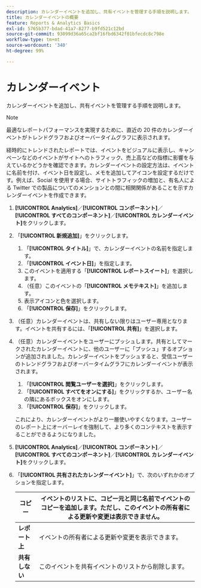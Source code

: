 ```yaml
---
description: カレンダーイベントを追加し、共有イベントを管理する手順を説明します。
title: カレンダーイベントの概要
feature: Reports & Analytics Basics
exl-id: 5765b377-bdad-41a7-8277-b9fd521c12bd
source-git-commit: 93099d36a65ca2bf16fbd6342f01bfecdc8c798e
workflow-type: tm+mt
source-wordcount: '340'
ht-degree: 99%

---
```



# カレンダーイベント

カレンダーイベントを追加し、共有イベントを管理する手順を説明します。

>[!NOTE]
>
>最適なレポートパフォーマンスを実現するために、直近の 20 件のカレンダーイベントがトレンドグラフおよびオーバータイムグラフに表示されます。

経時的にトレンドされたレポートでは、イベントをビジュアルに表示し、キャンペーンなどのイベントがサイトへのトラフィック、売上高などの指標に影響を与えているかどうかを確認できます。カレンダーイベントの設定方法は、イベントに名前を付け、イベント日を設定し、メモを追加してアイコンを設定するだけです。例えば、Social を使用する場合、サイトトラフィックの増加と、有名人による Twitter での製品についてのメンションとの間に相関関係があることを示すカレンダーイベントを作成できます。

1. **[!UICONTROL Analytics]**／**[!UICONTROL コンポーネント]**／**[!UICONTROL すべてのコンポーネント]**／**[!UICONTROL カレンダーイベント]**&#x200B;をクリックします。
1. 「**[!UICONTROL 新規追加]**」をクリックします。
   1. 「**[!UICONTROL タイトル]**」で、カレンダーイベントの名前を指定します。
   1. 「**[!UICONTROL イベント日]**」を指定します。
   1. このイベントを適用する「**[!UICONTROL レポートスイート]**」を選択します。
   1. （任意）このイベントの「**[!UICONTROL メモテキスト]**」を追加します。
   1. 表示アイコンと色を選択します。
   1. 「**[!UICONTROL 保存]**」をクリックします。
1. （任意）カレンダーイベントは、共有しない限りはユーザー専用となります。イベントを共有するには、「**[!UICONTROL 共有]**」を選択します。
1. （任意）カレンダーイベントをユーザーにプッシュします。共有としてマークされたカレンダーイベントに、他のユーザーに「プッシュ」するオプションが追加されました。カレンダーイベントをプッシュすると、受信ユーザーのトレンドグラフおよびオーバータイムグラフにカレンダーイベントが表示されます。
   1. 「**[!UICONTROL 閲覧ユーザーを選択]**」をクリックします。
   1. 「**[!UICONTROL すべてをオンにする]**」をクリックするか、ユーザー名の隣にあるボックスをオンにします。
   1. 「**[!UICONTROL 保存]**」をクリックします。

   これにより、カレンダーイベントがより一層使いやすくなります。ユーザーのレポート上にオーバーレイを強制して、より多くのコンテキストを表示することができるようになりました。
1. **[!UICONTROL Analytics]**／**[!UICONTROL コンポーネント]**／**[!UICONTROL すべてのコンポーネント]**／**[!UICONTROL カレンダーイベント]**&#x200B;をクリックします。
1. 「**[!UICONTROL 共有されたカレンダーイベント]**」で、次のいずれかのオプションを指定します。

   | **コピー** | イベントのリストに、コピー元と同じ名前でイベントのコピーを追加します。ただし、このイベントの所有者による更新や変更は表示できません。 |
   |---|---|
   | **レポート上** | イベントの所有者による更新や変更を表示できます。 |
   | **共有しない** | このイベントを共有イベントのリストから削除します。 |
